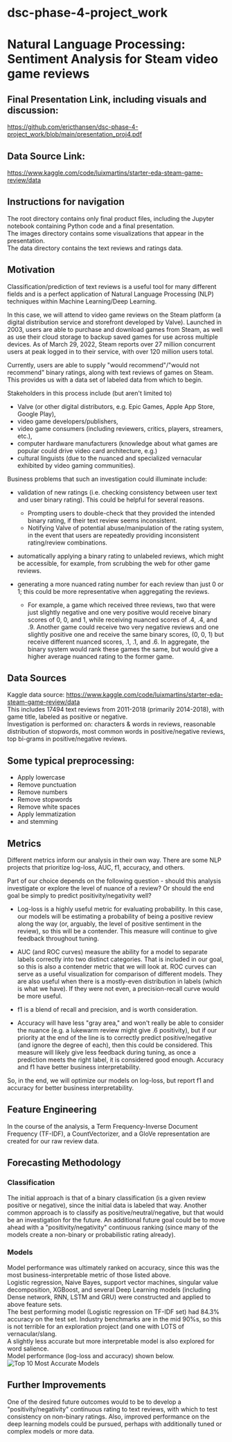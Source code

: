 # dsc-phase-4-project_work
# Natural Language Processing: Sentiment Analysis for Steam video game reviews

## Final Presentation Link, including visuals and discussion:  
https://github.com/ericthansen/dsc-phase-4-project_work/blob/main/presentation_proj4.pdf
## Data Source Link:  
https://www.kaggle.com/code/luixmartins/starter-eda-steam-game-review/data

## Instructions for navigation
The root directory contains only final product files, including the Jupyter notebook containing Python code and a final presentation.  
The images directory contains some visualizations that appear in the presentation.  
The data directory contains the text reviews and ratings data.  

## Motivation
Classification/prediction of text reviews is a useful tool for many different fields and is a perfect application of Natural Language Processing (NLP) techniques within Machine Learning/Deep Learning.  

In this case, we will attend to video game reviews on the Steam platform (a digital distribution service and storefront developed by Valve).  Launched in 2003, users are able to purchase and download games from Steam, as well as use their cloud storage to backup saved games for use across multiple devices.  As of March 29, 2022, Steam reports over 27 million concurrent users at peak logged in to their service, with over 120 million users total.   



Currently, users are able to supply "would recommend"/"would not recommend" binary ratings, along with text reviews of games on Steam.  This provides us with a data set of labeled data from which to begin.

Stakeholders in this process include (but aren't limited to)
- Valve (or other digital distributors, e.g. Epic Games, Apple App Store, Google Play), 
- video game developers/publishers, 
- video game consumers (including reviewers, critics, players, streamers, etc.), 
- computer hardware manufacturers (knowledge about what games are popular could drive  video card architecture, e.g.)  
- cultural linguists (due to the nuanced and specialized vernacular exhibited by video gaming communities).

Business problems that such an investigation could illuminate include:
- validation of new ratings (i.e. checking consistency between user text and user binary rating).  This could be helpful for several reasons.  
    - Prompting users to double-check that they provided the intended binary rating, if their text review seems inconsistent.  
    - Notifying Valve of potential abuse/manipulation of the rating system, in the event that users are repeatedly providing inconsistent rating/review combinations.  
- automatically applying a binary rating to unlabeled reviews, which might be accessible, for example, from scrubbing the web for other game reviews.  

- generating a more nuanced rating number for each review than just 0 or 1; this could be more representative when aggregating the reviews.  
    - For example, a game which received three reviews, two that were just slightly negative and one very positive would receive binary scores of 0, 0, and 1, while receiving nuanced scores of .4, .4, and .9.  Another game could receive two very negative reviews and one slightly positive one and receive the same binary scores, (0, 0, 1) but receive different nuanced scores, .1, .1, and .6.  In aggregate, the binary system would rank these games the same, but would give a higher average nuanced rating to the former game.



## Data Sources
Kaggle data source: https://www.kaggle.com/code/luixmartins/starter-eda-steam-game-review/data  
This includes 17494 text reviews from 2011-2018 (primarily 2014-2018), with game title, labeled as positive or negative.  
Investigation is performed on: characters & words in reviews, reasonable distribution of stopwords, most common words in positive/negative reviews, top bi-grams in positive/negative reviews.

## Some typical preprocessing:
- Apply lowercase  
- Remove punctuation  
- Remove numbers  
- Remove stopwords  
- Remove white spaces  
- Apply lemmatization  
- and stemming

## Metrics
Different metrics inform our analysis in their own way.  There are some NLP projects that prioritize log-loss, AUC, f1, accuracy, and others. 

Part of our choice depends on the following question - should this analysis investigate or explore the level of nuance of a review?  Or should the end goal be simply to predict positivity/negativity well?  

- Log-loss is a highly useful metric for evaluating probability.  In this case, our models will be estimating a probability of being a positive review along the way (or, arguably, the level of positive sentiment in the review), so this will be a contender.  This measure will continue to give feedback throughout tuning.

- AUC (and ROC curves) measure the ability for a model to separate labels correctly into two distinct categories.  That is included in our goal, so this is also a contender metric that we will look at.  ROC curves can serve as a useful visualization for comparison of different models.  They are also useful when there is a mostly-even distribution in labels (which is what we have).  If they were not even, a precision-recall curve would be more useful.

- f1 is a blend of recall and precision, and is worth consideration.

- Accuracy will have less "gray area," and won't really be able to consider the nuance (e.g. a lukewarm review might give .6 positivity), but if our priority at the end of the line is to correctly predict positive/negative (and ignore the degree of each), then this could be considered.  This measure will likely give less feedback during tuning, as once a prediction meets the right label, it is considered good enough.  Accuracy and f1 have better business interpretability.

So, in the end, we will optimize our models on log-loss, but report f1 and accuracy for better business interpretability.

## Feature Engineering
In the course of the analysis, a Term Frequency-Inverse Document Frequency (TF-IDF), a CountVectorizer, and a GloVe representation are created for our raw review data.

## Forecasting Methodology
### Classification
The initial approach is that of a binary classification (is a given review positive or negative), since the initial data is labeled that way.  Another common approach is to classify as positive/neutral/negative, but that would be an investigation for the future.  An additional future goal could be to move ahead with a "positivity/negativity" continuous ranking (since many of the models create a non-binary or probabilistic rating already).

### Models
Model performance was ultimately ranked on accuracy, since this was the most business-interpretable metric of those listed above.  
Logistic regression, Naive Bayes, support vector machines, singular value decomposition, XGBoost, and several Deep Learning models (including Dense network, RNN, LSTM and GRU) were constructed and applied to above feature sets.  
The best performing model (Logistic regression on TF-IDF set) had 84.3% accuracy on the test set.  Industry benchmarks are in the mid 90%s, so this is not terrible for an exploration project (and one with LOTS of vernacular/slang.  
A slightly less accurate but more interpretable model is also explored for word salience.  
Model performance (log-loss and accuracy) shown below.
![Top 10 Most Accurate Models](https://github.com/ericthansen/dsc-phase-4-project_work/blob/main/images/modelLogLoss-Accuracy.png?raw=true)

## Further Improvements
One of the desired future outcomes would to be to develop a "positivity/negativity" continuous rating to text reviews, with which to test consistency on non-binary ratings.  Also, improved performance on the deep learning models could be pursued, perhaps with additionally tuned or complex models or more data.
